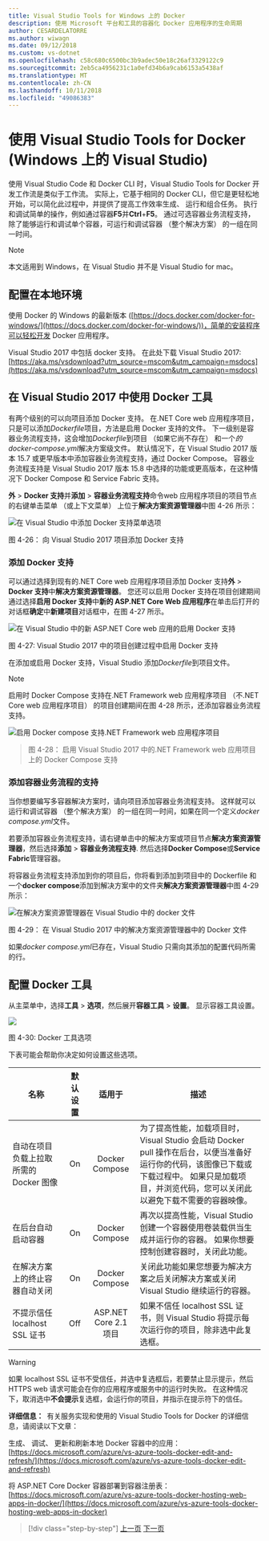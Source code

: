 ```yaml
---
title: Visual Studio Tools for Windows 上的 Docker
description: 使用 Microsoft 平台和工具的容器化 Docker 应用程序的生命周期
author: CESARDELATORRE
ms.author: wiwagn
ms.date: 09/12/2018
ms.custom: vs-dotnet
ms.openlocfilehash: c58c680c6500bc3b9adec50e18c26af3329122c9
ms.sourcegitcommit: 2eb5ca4956231c1a0efd34b6a9cab6153a5438af
ms.translationtype: MT
ms.contentlocale: zh-CN
ms.lasthandoff: 10/11/2018
ms.locfileid: "49086383"
---
```

# <a name="using-visual-studio-tools-for-docker-visual-studio-on-windows"></a>使用 Visual Studio Tools for Docker (Windows 上的 Visual Studio)

使用 Visual Studio Code 和 Docker CLI 时，Visual Studio Tools for Docker 开发工作流是类似于工作流。 实际上，它基于相同的 Docker CLI，但它是更轻松地开始，可以简化此过程中，并提供了提高工作效率生成、 运行和组合任务。 执行和调试简单的操作，例如通过容器**F5**并**Ctrl**+**F5**。 通过可选容器业务流程支持，除了能够运行和调试单个容器，可运行和调试容器 （整个解决方案） 的一组在同一时间。

> [!NOTE]
> 本文适用到 Windows，在 Visual Studio 并不是 Visual Studio for mac。

## <a name="configure-your-local-environment"></a>配置在本地环境

使用 Docker 的 Windows 的最新版本 ([https://docs.docker.com/docker-for-windows/](https://docs.docker.com/docker-for-windows/))，简单的安装程序可以轻松开发 Docker 应用程序。

Visual Studio 2017 中包括 docker 支持。 在此处下载 Visual Studio 2017: [https://aka.ms/vsdownload?utm_source=mscom&utm_campaign=msdocs](https://aka.ms/vsdownload?utm_source=mscom&utm_campaign=msdocs)

## <a name="use-docker-tools-in-visual-studio-2017"></a>在 Visual Studio 2017 中使用 Docker 工具

有两个级别的可以向项目添加 Docker 支持。 在.NET Core web 应用程序项目，只是可以添加*Dockerfile*项目，方法是启用 Docker 支持的文件。 下一级别是容器业务流程支持，这会增加*Dockerfile*到项目 （如果它尚不存在） 和一个*的 docker-compose.yml*解决方案级文件。 默认情况下，在 Visual Studio 2017 版本 15.7 或更早版本中添加容器业务流程支持，通过 Docker Compose。 容器业务流程支持是 Visual Studio 2017 版本 15.8 中选择的功能或更高版本，在这种情况下 Docker Compose 和 Service Fabric 支持。

**外** > **Docker 支持**并**添加** > **容器业务流程支持**命令web 应用程序项目的项目节点的右键单击菜单 （或上下文菜单） 上位于**解决方案资源管理器**中图 4-26 所示：

![在 Visual Studio 中添加 Docker 支持菜单选项](media/add-docker-support-menu.png)

图 4-26： 向 Visual Studio 2017 项目添加 Docker 支持

### <a name="add-docker-support"></a>添加 Docker 支持

可以通过选择到现有的.NET Core web 应用程序项目添加 Docker 支持**外** > **Docker 支持**中**解决方案资源管理器**。 您还可以启用 Docker 支持在项目创建期间通过选择**启用 Docker 支持**中**新的 ASP.NET Core Web 应用程序**在单击后打开的对话框**确定**中**新建项目**对话框中，在图 4-27 所示。

![在 Visual Studio 中的新 ASP.NET Core web 应用的启用 Docker 支持](./media/enable-docker-support-visual-studio.png)

图 4-27: Visual Studio 2017 中的项目创建过程中启用 Docker 支持

在添加或启用 Docker 支持，Visual Studio 添加*Dockerfile*到项目文件。

> [!NOTE]
> 启用时 Docker Compose 支持在.NET Framework web 应用程序项目 （不.NET Core web 应用程序项目） 的项目创建期间在图 4-28 所示，还添加容器业务流程支持。
>
> ![启用 Docker compose 支持.NET Framework web 应用程序项目](media/enable-docker-compose-support.png)

> 图 4-28： 启用 Visual Studio 2017 中的.NET Framework web 应用项目上的 Docker Compose 支持

### <a name="add-container-orchestration-support"></a>添加容器业务流程的支持

当你想要编写多容器解决方案时，请向项目添加容器业务流程支持。 这样就可以运行和调试容器 （整个解决方案） 的一组在同一时间，如果在同一个定义*docker compose.yml*文件。

若要添加容器业务流程支持，请右键单击中的解决方案或项目节点**解决方案资源管理器**，然后选择**添加** > **容器业务流程支持**. 然后选择**Docker Compose**或**Service Fabric**管理容器。

将容器业务流程支持添加到你的项目后，你将看到添加到项目中的 Dockerfile 和一个**docker compose**添加到解决方案中的文件夹**解决方案资源管理器**中图 4-29 所示：

![在解决方案资源管理器在 Visual Studio 中的 docker 文件](media/docker-support-solution-explorer.png)

图 4-29： 在 Visual Studio 2017 中的解决方案资源管理器中的 Docker 文件

如果*docker compose.yml*已存在，Visual Studio 只需向其添加的配置代码所需的行。

## <a name="configure-docker-tools"></a>配置 Docker 工具

从主菜单中，选择**工具** > **选项**，然后展开**容器工具** > **设置**。 显示容器工具设置。

![](./media/visual-studio-docker-tools-options.png)

图 4-30: Docker 工具选项

下表可能会帮助你决定如何设置这些选项。

| 名称 | 默认设置 | 适用于 | 描述 |
| -----|:---------------:|:----------:| ----------- |
| 自动在项目负载上拉取所需的 Docker 图像 | On | Docker Compose | 为了提高性能，加载项目时，Visual Studio 会启动 Docker pull 操作在后台，以便当准备好运行你的代码，该图像已下载或下载过程中。 如果只是加载项目，并浏览代码，您可以关闭此以避免下载不需要的容器映像。 |
| 在后台自动启动容器 | On | Docker Compose | 再次以提高性能，Visual Studio 创建一个容器使用卷装载供当生成并运行你的容器。 如果你想要控制创建容器时，关闭此功能。 |
| 在解决方案上的终止容器自动关闭 | On | Docker Compose | 关闭此功能如果您想要为解决方案之后关闭解决方案或关闭 Visual Studio 继续运行的容器。 |
| 不提示信任 localhost SSL 证书 | Off | ASP.NET Core 2.1 项目 | 如果不信任 localhost SSL 证书，则 Visual Studio 将提示每次运行你的项目，除非选中此复选框。 |

> [!WARNING]
> 如果 localhost SSL 证书不受信任，并选中复选框后，若要禁止显示提示，然后 HTTPS web 请求可能会在你的应用程序或服务中的运行时失败。 在这种情况下，取消选中**不会提示**复选框，会运行你的项目，并指示在提示符下的信任。

**详细信息：** 有关服务实现和使用的 Visual Studio Tools for Docker 的详细信息，请阅读以下文章：

生成、 调试、 更新和刷新本地 Docker 容器中的应用： [https://docs.microsoft.com/azure/vs-azure-tools-docker-edit-and-refresh/](https://docs.microsoft.com/azure/vs-azure-tools-docker-edit-and-refresh)

将 ASP.NET Core Docker 容器部署到容器注册表： [https://docs.microsoft.com/azure/vs-azure-tools-docker-hosting-web-apps-in-docker/](https://docs.microsoft.com/azure/vs-azure-tools-docker-hosting-web-apps-in-docker)

>[!div class="step-by-step"]
[上一页](docker-apps-inner-loop-workflow.md)
[下一页](set-up-windows-containers-with-powershell.md)
